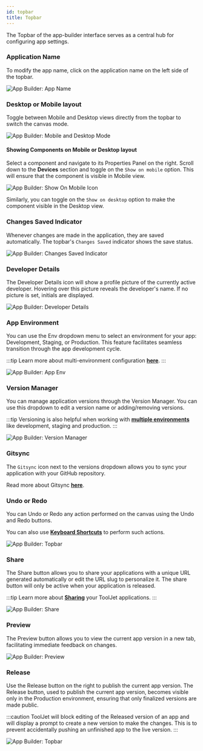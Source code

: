 ```yaml
---
id: topbar
title: Topbar
---
```


The Topbar of the app-builder interface serves as a central hub for configuring app settings.

### Application Name

To modify the app name, click on the application name on the left side of the topbar.

<div style={{textAlign: 'center'}}>
    <img className="screenshot-full" src="/img/v2-beta/app-builder/toolbar/appnamenew-v2.png" alt="App Builder: App Name"/>
</div>

### Desktop or Mobile layout

Toggle between Mobile and Desktop views directly from the topbar to switch the canvas mode.

<div style={{textAlign: 'center'}}>
    <img className="screenshot-full" src="/img/v2-beta/app-builder/toolbar/mobiledesktopswitch.png" alt="App Builder: Mobile and Desktop Mode"/>
</div>

#### Showing Components on Mobile or Desktop layout

Select a component and navigate to its Properties Panel on the right. Scroll down to the **Devices** section and toggle on the `Show on mobile` option. This will ensure that the component is visible in Mobile view.

<div style={{textAlign: 'center'}}>
    <img className="screenshot-full" src="/img/v2-beta/app-builder/toolbar/showonmobile.png" alt="App Builder: Show On Mobile Icon"/>
</div>

Similarly, you can toggle on the `Show on desktop` option to make the component visible in the Desktop view.

### Changes Saved Indicator

Whenever changes are made in the application, they are saved automatically. The topbar's `Changes Saved` indicator shows the save status.

<div style={{textAlign: 'center'}}>
    <img className="screenshot-full" src="/img/v2-beta/app-builder/toolbar/changessaved-v2.png" alt="App Builder: Changes Saved Indicator"/>
</div>

### Developer Details

The Developer Details icon will show a profile picture of the currently active developer. Hovering over this picture reveals the developer's name. If no picture is set, initials are displayed.

<div style={{textAlign: 'center'}}>
    <img className="screenshot-full" src="/img/v2-beta/app-builder/toolbar/profile-v2.png" alt="App Builder: Developer Details"/>
</div>

### App Environment

You can use the Env dropdown menu to select an environment for your app: Development, Staging, or Production. This feature facilitates seamless transition through the app development cycle.

:::tip
Learn more about multi-environment configuration **[here](/docs/development-lifecycle/environment/self-hosted/multi-environment)**.
:::

<div style={{textAlign: 'center'}}>
    <img className="screenshot-full" src="/img/v2-beta/app-builder/toolbar/multienv.png" alt="App Builder: App Env"/>
</div>

### Version Manager

You can manage application versions through the Version Manager. You can use this dropdown to edit a version name or adding/removing versions.

:::tip
Versioning is also helpful when working with **[multiple environments](/docs/development-lifecycle/environment/self-hosted/multi-environment)** like development, staging and production.
:::

<div style={{textAlign: 'center'}}>
    <img className="screenshot-full" src="/img/v2-beta/app-builder/toolbar/versionsnew-v2.png" alt="App Builder: Version Manager"/>
</div>


### Gitsync
The `Gitsync` icon next to the versions dropdown allows you to sync your application with your GitHub repository.

Read more about Gitsync **[here](/docs/gitsync)**. 
### Undo or Redo

You can Undo or Redo any action performed on the canvas using the Undo and Redo buttons. 

You can also use **[Keyboard Shortcuts](/docs/tutorial/keyboard-shortcuts)** to perform such actions.

<div style={{textAlign: 'center'}}>
    <img className="screenshot-full" src="/img/v2-beta/app-builder/toolbar/undo-v3.png" alt="App Builder: Topbar"/>
</div>

### Share

The Share button allows you to share your applications with a unique URL generated automatically or edit the URL slug to personalize it. The share button will only be active when your application is released. 

:::tip
Learn more about **[Sharing](/docs/app-builder/share)** your ToolJet applications.
:::

<div style={{textAlign: 'center'}}>
    <img className="screenshot-full" src="/img/v2-beta/app-builder/toolbar/sharenew-v2.png" alt="App Builder: Share"/>
</div>

### Preview

The Preview button allows you to view the current app version in a new tab, facilitating immediate feedback on changes.

<div style={{textAlign: 'center'}}>
    <img className="screenshot-full" src="/img/v2-beta/app-builder/toolbar/previewnew-v2.png" alt="App Builder: Preview"/>
</div>

### Release

Use the Release button on the right to publish the current app version. The Release button, used to publish the current app version, becomes visible only in the Production environment, ensuring that only finalized versions are made public.

:::caution
ToolJet will block editing of the Released version of an app and will display a prompt to create a new version to make the changes. This is to prevent accidentally pushing an unfinished app to the live version.
:::

<div style={{textAlign: 'center'}}>
    <img className="screenshot-full" src="/img/v2-beta/app-builder/toolbar/releasenew-v2.png" alt="App Builder: Topbar"/>
</div>